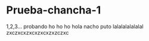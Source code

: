 # Prueba-chancha-1
1,2,3... probando ho ho ho hola
nacho puto 
lalalalalalalal
zxczxcxzxcxzxcxzxzczxc